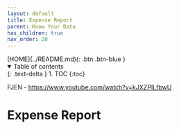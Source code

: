 ```yaml
---
layout: default
title: Expense Report
parent: Know Your Data
has_children: true
nav_order: 20
---
```


<span class="fs-1">
[HOME](../README.md){: .btn .btn-blue }
</span>

<details open markdown="block">
  <summary>
    Table of contents
  </summary>
  {: .text-delta }
1. TOC
{:toc}
</details>

FJEN - https://www.youtube.com/watch?v=kJXZPILfbwU

# Expense Report
